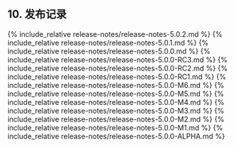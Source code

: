 ## 10. 发布记录

{% include_relative release-notes/release-notes-5.0.2.md %}
{% include_relative release-notes/release-notes-5.0.1.md %}
{% include_relative release-notes/release-notes-5.0.0.md %}
{% include_relative release-notes/release-notes-5.0.0-RC3.md %}
{% include_relative release-notes/release-notes-5.0.0-RC2.md %}
{% include_relative release-notes/release-notes-5.0.0-RC1.md %}
{% include_relative release-notes/release-notes-5.0.0-M6.md %}
{% include_relative release-notes/release-notes-5.0.0-M5.md %}
{% include_relative release-notes/release-notes-5.0.0-M4.md %}
{% include_relative release-notes/release-notes-5.0.0-M3.md %}
{% include_relative release-notes/release-notes-5.0.0-M2.md %}
{% include_relative release-notes/release-notes-5.0.0-M1.md %}
{% include_relative release-notes/release-notes-5.0.0-ALPHA.md %}














